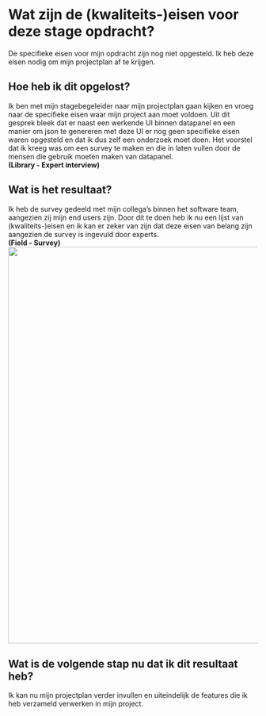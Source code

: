 # Wat zijn de (kwaliteits-)eisen voor deze stage opdracht?
De specifieke eisen voor mijn opdracht zijn nog niet opgesteld. Ik heb deze eisen nodig om mijn projectplan af te krijgen.

## Hoe heb ik dit opgelost?
Ik ben met mijn stagebegeleider naar mijn projectplan gaan kijken en vroeg naar de specifieke eisen waar mijn project aan moet voldoen.
Uit dit gesprek bleek dat er naast een werkende UI binnen datapanel en een manier om json te genereren met deze UI er nog geen specifieke
eisen waren opgesteld en dat ik dus zelf een onderzoek moet doen. Het voorstel dat ik kreeg was om een survey te maken en die in laten vullen door de mensen die gebruik moeten maken van datapanel.  
**(Library - Expert interview)**

## Wat is het resultaat?
Ik heb de survey gedeeld met mijn collega’s binnen het software team, aangezien zij mijn end users zijn. Door dit te doen heb ik nu een lijst van (kwaliteits-)eisen 
en ik kan er zeker van zijn dat deze eisen van belang zijn aangezien de survey is ingevuld door experts.  
**(Field - Survey)**  
<img src="https://github.com/Timsel1/PortfolioS5/assets/90602424/ff567405-8142-4b99-a87d-b1f523b7e08b" width=800px/>

## Wat is de volgende stap nu dat ik dit resultaat heb?
Ik kan nu mijn projectplan verder invullen en uiteindelijk de features die ik heb verzameld verwerken in mijn project.
